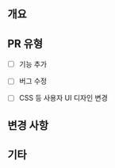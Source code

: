 ## 개요
<!---- 변경 사항 및 관련 이슈에 대해 간단하게 작성해주세요. 어떻게보다 무엇을 왜 수정했는지 설명해주세요. -->


## PR 유형
<!-- 하나 이상 선택해주세요. -->

- [ ] 기능 추가
- [ ] 버그 수정
- [ ] CSS 등 사용자 UI 디자인 변경


## 변경 사항
<!-- 예) 로그인 시, 구글 소셜 로그인 기능을 추가했습니다.  -->

## 기타
<!-- 참고 링크나 리뷰가 필요한 부분 등등 -->
